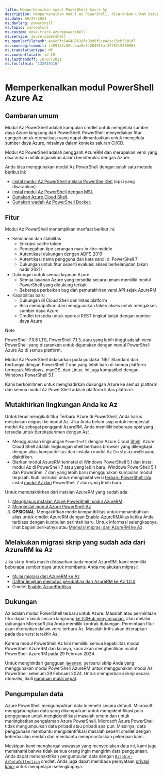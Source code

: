 ```yaml
---
title: Memperkenalkan modul PowerShell Azure Az
description: Memperkenalkan modul Az PowerShell, disarankan untuk berinteraksi dengan Azure, dan pengganti modul PowerShell AzureRM.
ms.date: 09/27/2021
ms.devlang: powershell
ms.topic: conceptual
ms.custom: devx-track-azurepowershell
ms.service: azure-powershell
ms.openlocfilehash: 4e6c5fc546407618fe8996f9ce4cbc15cb3801d7
ms.sourcegitcommit: c489152c02cceaa5c8e284933af57f07c5350961
ms.translationtype: MT
ms.contentlocale: id-ID
ms.lasthandoff: 10/07/2021
ms.locfileid: "132429316"
---
```

# <a name="introducing-the-azure-az-powershell-module"></a>Memperkenalkan modul PowerShell Azure Az

## <a name="overview"></a>Gambaran umum

Modul Az PowerShell adalah kumpulan cmdlet untuk mengelola sumber daya Azure langsung dari PowerShell.
PowerShell menyediakan fitur canggih untuk otomatisasi yang dapat dimanfaatkan untuk mengelola sumber daya Azure, misalnya dalam konteks saluran CI/CD.

Modul Az PowerShell adalah pengganti AzureRM dan merupakan versi yang disarankan untuk digunakan dalam berinteraksi dengan Azure.

Anda bisa menggunakan modul Az PowerShell dengan salah satu metode berikut ini:

* [Instal modul Az PowerShell melalui PowerShellGet](install-az-ps.md) (opsi yang disarankan).
* [Instal modul Az PowerShell dengan MSI.](install-az-ps-msi.md)
* [Gunakan Azure Cloud Shell](/azure/cloud-shell/overview).
* [Gunakan wadah Az PowerShell Docker](azureps-in-docker.md).

## <a name="features"></a>Fitur

Modul Az PowerShell menampilkan manfaat berikut ini:

* Keamanan dan stabilitas
  * Enkripsi cache token
  * Pencegahan tipe serangan man-in-the-middle
  * Autentikasi dukungan dengan ADFS 2019
  * Autentikasi nama pengguna dan kata sandi di PowerShell 7
  * Dukungan untuk fitur seperti evaluasi akses berkelanjutan (akan hadir 2021)
* Dukungan untuk semua layanan Azure
  * Semua layanan Azure yang tersedia secara umum memiliki modul PowerShell yang didukung terkait
  * Beberapa perbaikan bug dan pemutakhiran versi API sejak AzureRM
* Kapabilitas baru
  * Dukungan di Cloud Shell dan lintas platform
  * Bisa mendapatkan dan menggunakan token akses untuk mengakses sumber daya Azure
  * Cmdlet tersedia untuk operasi REST tingkat lanjut dengan sumber daya Azure

> [!NOTE]
> PowerShell 7.0.6 LTS, PowerShell 7.1.3, atau yang lebih tinggi adalah versi PowerShell yang disarankan untuk digunakan dengan modul PowerShell Azure Az di semua platform.

Modul Az PowerShell didasarkan pada pustaka .NET Standard dan berfungsi dengan PowerShell 7 dan yang lebih baru di semua platform termasuk Windows, macOS, dan Linux. Ini juga kompatibel dengan Windows PowerShell 5.1.

Kami berkomitmen untuk menghadirkan dukungan Azure ke semua platform dan semua modul Az PowerShell adalah platform lintas platform.

## <a name="upgrade-your-environment-to-az"></a>Mutakhirkan lingkungan Anda ke Az

Untuk terus mengikuti fitur Terbaru Azure di PowerShell, Anda harus melakukan migrasi ke modul Az. Jika Anda belum siap untuk menginstal modul Az sebagai pengganti AzureRM, Anda memiliki beberapa opsi yang tersedia untuk bereksperimen dengan Az:

* Menggunakan lingkungan `PowerShell` dengan Azure Cloud [Shell](/azure/cloud-shell/overview). Azure Cloud Shell adalah lingkungan shell berbasis browser yang dilengkapi dengan alias kompatibilitas dan instalan modul Az `Enable-AzureRM` yang diaktifkan.
* Biarkan modul AzureRM terinstal di Windows PowerShell 5.1 dan instal modul Az di PowerShell 7 atau yang lebih baru. Windows PowerShell 5.1 dan PowerShell 7 dan yang lebih baru menggunakan kumpulan modul terpisah. Ikuti instruksi untuk menginstal versi [terbaru PowerShell lalu](/powershell/scripting/install/installing-powershell) instal [modul Az dari](install-az-ps.md) PowerShell 7 atau yang lebih baru.

Untuk memutakhirkan dari instalan AzureRM yang sudah ada:

1. [Menghapus instalan Azure PowerShell modul AzureRM](/powershell/azure/uninstall-az-ps#uninstall-the-azurerm-module)
1. [Menginstal modul Azure PowerShell Az](install-az-ps.md)
1. **OPSIONAL**: Mengaktifkan mode kompatibilitas untuk menambahkan alias untuk cmdlet AzureRM dengan [Enable-AzureRMAlias](/powershell/module/az.accounts/enable-azurermalias) ketika Anda terbiasa dengan kumpulan perintah baru. Untuk informasi selengkapnya, lihat bagian berikutnya atau [Memulai migrasi dari AzureRM ke Az](migrate-from-azurerm-to-az.md).

## <a name="migrate-existing-scripts-from-azurerm-to-az"></a>Melakukan migrasi skrip yang sudah ada dari AzureRM ke Az

Jika skrip Anda masih didasarkan pada modul AzureRM, kami memiliki beberapa sumber daya untuk membantu Anda melakukan migrasi:

* [Mulai migrasi dari AzureRM ke Az](migrate-from-azurerm-to-az.md)
* [Daftar lengkap memutus perubahan dari AzureRM ke Az 1.0.0](migrate-az-1.0.0.md)
* Cmdlet [Enable-AzureRmAlias](/powershell/module/az.accounts/enable-azurermalias)

## <a name="supportability"></a>Dukungan

Az adalah modul PowerShell terbaru untuk Azure. Masalah atau permintaan fitur dapat masuk secara langsung [ke GitHub penyimpanan](https://github.com/Azure/azure-powershell), atau melalui dukungan Microsoft jika Anda memiliki kontrak dukungan. Permintaan fitur akan diterapkan dalam versi terbaru Az. Masalah kritis akan diterapkan pada dua versi terakhir Az.

Karena modul PowerShell Az kini memiliki semua kapabilitas modul PowerShell AzureRM dan lainnya, kami akan menghentikan modul PowerShell AzureRM pada 29 Februari 2024.

Untuk menghindari gangguan [layanan,](https://aka.ms/azpsmigrate) perbarui skrip Anda yang menggunakan modul PowerShell AzureRM untuk menggunakan modul Az PowerShell sebelum 29 Februari 2024. Untuk memperbarui skrip secara otomatis, ikuti [panduan mulai cepat](/powershell/azure/quickstart-migrate-azurerm-to-az-automatically).

## <a name="data-collection"></a>Pengumpulan data

Azure PowerShell mengumpulkan data telemetri secara default. Microsoft menggabungkan data yang dikumpulkan untuk mengidentifikasi pola penggunaan untuk mengidentifikasi masalah umum dan untuk meningkatkan pengalaman Azure PowerShell.
Microsoft Azure PowerShell tidak mengumpulkan data pribadi atau pribadi apa pun. Misalnya, data penggunaan membantu mengidentifikasi masalah seperti cmdlet dengan keberhasilan rendah dan membantu memprioritaskan pekerjaan kami.

Meskipun kami menghargai wawasan yang menyediakan data ini, kami juga memahami bahwa tidak semua orang ingin mengirim data penggunaan. Anda dapat menonaktifkan pengumpulan data dengan [`Disable-AzDataCollection`](/powershell/module/az.accounts/disable-azdatacollection) cmdlet. Anda juga dapat membaca pernyataan [privasi kami](https://privacy.microsoft.com/privacystatement) untuk mempelajari selengkapnya.
